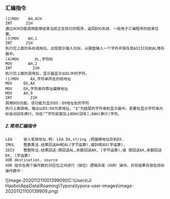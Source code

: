 ### 汇编指令

```
(2)MOV    AH,4CH
INT      21H
通过4CH功能调用能够结束当前正在执行的程序，返回DOS系统，一般用于汇编程序的结束位置。
(3)MOV    AH,1
INT      21H
执行完上面的系统调用后，出现提示输入光标，从键盘输入一个字符并保存其ASIIC码到AL寄存器中。
(4)MOV       DL,字符码
MOV       AH,2
INT         21H
执行完上面的调用后，显示器显示出DL中的字符。
(1)MOV     AX,字符串所在的段地址
MOV     DS,AX
MOV     DX,字符串的首址偏移地址
MOV     AH,9
INT        21H
调用DOS功能，该功能为显示DS：DX地址处的字符
执行上面调用，输出以DS:DX为首地址，"$"为结尾的字符串到显示器中。若要在显示字符串光标自动回车换行，则在"”字符前面加上0DH(回车),0AH(换行)字符。
```

##### 2.常用汇编指令

```
LEA     装入有效地址.例: LEA DX,string ;把偏移地址存到DX.  
IMUL    整数乘法.结果回送AH和AL(字节运算),或DX和AX(字运算),  
IDIV    整数除法.结果回送:商回送AL,余数回送AH, (字节运算);或 商回送AX,余数回送DX, (字运算)
XOR destination, source
XOR 指令在两个操作数的对应位之间进行（按位）逻辑异或（XOR）操作，并将结果存放在目标操作数中：
```

![image-20201121100139909](C:\Users\Ji Haobo\AppData\Roaming\Typora\typora-user-images\image-20201121100139909.png)
